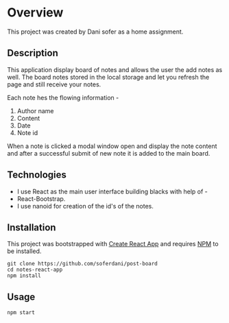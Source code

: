 # Overview

This project was created by Dani sofer as a home assignment.

## Description
This application display board of notes and allows the user the add notes as well. 
The board notes stored in the local storage and let you refresh the page and still receive your notes.

Each note hes the flowing information -
1. Author name
2. Content
3. Date
4. Note id 

When a note is clicked a modal window open and display the note content and after a successful submit of new note it is added to the main board.

## Technologies
* I use React as the main user interface building blacks with help of -
*  React-Bootstrap.
* I use nanoid for creation of the id's of the notes. 

## Installation
This project was bootstrapped with [Create React App](https://github.com/facebookincubator/create-react-app)
and requires [NPM](https://docs.npmjs.com/) to be installed.

    git clone https://github.com/soferdani/post-board
    cd notes-react-app
    npm install

## Usage
    npm start